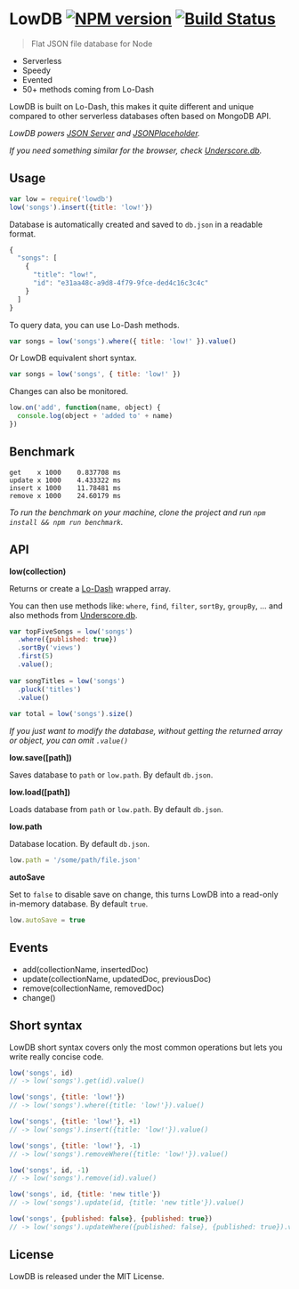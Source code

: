# LowDB [![NPM version](https://badge.fury.io/js/lowdb.svg)](http://badge.fury.io/js/lowdb) [![Build Status](https://travis-ci.org/typicode/lowdb.svg)](https://travis-ci.org/typicode/lowdb)

> Flat JSON file database for Node

* Serverless
* Speedy
* Evented
* 50+ methods coming from Lo-Dash

LowDB is built on Lo-Dash, this makes it quite different and unique compared to other serverless databases often based on MongoDB API.

_LowDB powers [JSON Server](https://github.com/typicode/json-server) and [JSONPlaceholder](http://jsonplaceholder.typicode.com/)._

_If you need something similar for the browser, check [Underscore.db](https://github.com/typicode/underscore.db)._

## Usage

```javascript
var low = require('lowdb')
low('songs').insert({title: 'low!'})
```

Database is automatically created and saved to `db.json` in a readable format.

```javascript
{
  "songs": [
    {
      "title": "low!",
      "id": "e31aa48c-a9d8-4f79-9fce-ded4c16c3c4c"
    }
  ]
}
```

To query data, you can use Lo-Dash methods.

```javascript
var songs = low('songs').where({ title: 'low!' }).value()
```

Or LowDB equivalent short syntax.

```javascript
var songs = low('songs', { title: 'low!' })
```

Changes can also be monitored.

```javascript
low.on('add', function(name, object) {
  console.log(object + 'added to' + name)
})
```

## Benchmark

```
get    x 1000    0.837708 ms
update x 1000    4.433322 ms
insert x 1000    11.78481 ms
remove x 1000    24.60179 ms
```

_To run the benchmark on your machine, clone the project and run `npm install && npm run benchmark`._

## API

__low(collection)__

Returns or create a [Lo-Dash](http://lodash.com/docs) wrapped array.

You can then use methods like: `where`, `find`, `filter`, `sortBy`, `groupBy`, ... and also methods from [Underscore.db](https://github.com/typicode/underscore.db).

```javascript
var topFiveSongs = low('songs')
  .where({published: true})
  .sortBy('views')
  .first(5)
  .value();
  
var songTitles = low('songs')
  .pluck('titles')
  .value()
  
var total = low('songs').size()
```

_If you just want to modify the database, without getting the returned array or object, you can omit `.value()`_

__low.save([path])__

Saves database to `path` or `low.path`. By default `db.json`.

__low.load([path])__

Loads database from `path` or `low.path`. By default `db.json`.

__low.path__

Database location. By default `db.json`.

```javascript
low.path = '/some/path/file.json'
```

__autoSave__

Set to `false` to disable save on change, this turns LowDB into a read-only in-memory database. By default `true`.

```javascript
low.autoSave = true
```

## Events

* add(collectionName, insertedDoc)
* update(collectionName, updatedDoc, previousDoc)
* remove(collectionName, removedDoc)
* change()

## Short syntax

LowDB short syntax covers only the most common operations but lets you write really concise code.

```javascript
low('songs', id)
// -> low('songs').get(id).value()
```

```javascript
low('songs', {title: 'low!'})
// -> low('songs').where({title: 'low!'}).value()
```

```javascript
low('songs', {title: 'low!'}, +1)
// -> low('songs').insert({title: 'low!'}).value()
```

```javascript
low('songs', {title: 'low!'}, -1)
// -> low('songs').removeWhere({title: 'low!'}).value()
```

```javascript
low('songs', id, -1)
// -> low('songs').remove(id).value()
```

```javascript
low('songs', id, {title: 'new title'})
// -> low('songs').update(id, {title: 'new title'}).value()
```

```javascript
low('songs', {published: false}, {published: true})
// -> low('songs').updateWhere({published: false}, {published: true}).value()
```

## License

LowDB is released under the MIT License.
